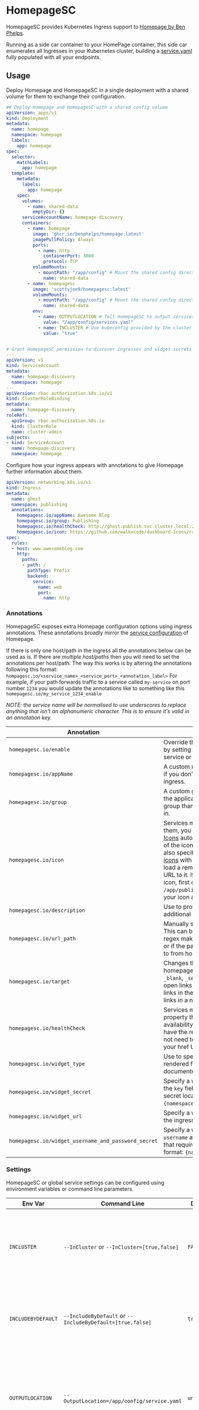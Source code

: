 # HomepageSC

HomepageSC provides Kubernetes Ingress support to [Homepage by Ben Phelps](https://github.com/benphelps/homepage).

Running as a side car container to your HomePage container, this side car enumerates all Ingresses in your Kubernetes cluster, building a [service.yaml](https://gethomepage.dev/en/configs/services/) fully populated with all your endpoints.

## Usage

Deploy Homepage and HomepageSC in a single deployment with a shared volume for them to exchange their configuration.

```yaml
## Deploy Homepage and HomepageSC with a shared config volume
apiVersion: apps/v1
kind: Deployment
metadata:
  name: homepage
  namespace: homepage
  labels:
    app: homepage
spec:
  selector:
    matchLabels:
      app: homepage
  template:
    metadata:
      labels:
        app: homepage
    spec:
      volumes:
        - name: shared-data
          emptyDir: {}
      serviceAccountName: homepage-discovery
      containers:
        - name: homepage
          image: 'ghcr.io/benphelps/homepage:latest'
          imagePullPolicy: Always
          ports:
            - name: http
              containerPort: 3000
              protocol: TCP
          volumeMounts:
            - mountPath: "/app/config" # Mount the shared config directory
              name: shared-data
        - name: homepagesc
          image: 'scottyjoe9/homepagesc:latest'
          volumeMounts:
            - mountPath: "/app/config" # Mount the shared config directory
              name: shared-data
          env:
            - name: OUTPUTLOCATION # Tell HomepageSC to output services in to the shared directory
              value: "/app/config/services.yaml"
            - name: INCLUSTER # Use kubeconfig provided by the cluster itself
              value: "true"


# Grant HomepageSC permission to discover ingresses and widget secrets
---
apiVersion: v1
kind: ServiceAccount
metadata:
  name: homepage-discovery
  namespace: homepage
---
apiVersion: rbac.authorization.k8s.io/v1
kind: ClusterRoleBinding
metadata:
  name: homepage-discovery
roleRef:
  apiGroup: rbac.authorization.k8s.io
  kind: ClusterRole
  name: cluster-admin
subjects:
- kind: ServiceAccount
  name: homepage-discovery
  namespace: homepage
```

Configure how your ingress appears with annotations to give Homepage further information about them.

```yaml
apiVersion: networking.k8s.io/v1
kind: Ingress
metadata:
  name: ghost
  namespace: publishing
  annotations:
    homepagesc.io/appName: Awesome Blog
    homepagesc.io/group: Publishing
    homepagesc.io/healthCheck: http://ghost.publish.svc.cluster.local:2368/ghost/api/v3/admin/site
    homepagesc.io/icon: https://github.com/walkxcode/dashboard-icons/raw/main/png/ghost.png
spec:
  rules:
  - host: www.awesomeblog.com
    http:
      paths:
      - path: /
        pathType: Prefix
        backend:
          service:
            name: web
            port:
              name: http
```

### Annotations

HomepageSC exposes extra Homepage configuration options using ingress annotations. These annotations broadly mirror the [service configuration](https://gethomepage.dev/en/configs/services/) of Homepage.

If there is only one host/path in the ingress all the annotations below can be used as is. If there are *multiple host/paths* then you will need to set the annotations per host/path. The way this works is by altering the annotations following this format: `hompagesc.io/<service_name>_<service_port>_<annotation_label>`
For example, if your path forwards traffic to a service called `my-service` on port number `1234` you would update the annotations like to something like this `homepagesc.io/my_service_1234_enable`

*NOTE: the service name will be normalised to use underscores to replace anything that isn't an alphanumeric character. This is to ensure it's valid in an annotation key.*

| Annotation                                   | Description                                                                                                                                                                                                                                                                                                                                                                                                                                                                                                                              |
|----------------------------------------------|------------------------------------------------------------------------------------------------------------------------------------------------------------------------------------------------------------------------------------------------------------------------------------------------------------------------------------------------------------------------------------------------------------------------------------------------------------------------------------------------------------------------------------------|
| `homepagesc.io/enable`              | Override the default enabling behaviour by setting this to `true` to show your service or `false` to hide it.                                                                                                                                                                                                                                                                                                                                                                                                                            |
| `homepagesc.io/appName`             | A custom name for your application. Use if you don't want to use the name of the ingress.                                                                                                                                                                                                                                                                                                                                                                                                                                                |
| `homepagesc.io/group`               | A custom group name. Use if you want the application to show in a different group than the namespace it is running in.                                                                                                                                                                                                                                                                                                                                                                                                                   |
| `homepagesc.io/icon`                | Services may have an icon attached to them, you can use icons from [Dashboard Icons](https://github.com/walkxcode/dashboard-icons) automatically, by passing the name of the icon, with, or without `.png`. You can also specify icons from [material design icons](https://materialdesignicons.com) with `mdi-XX`. If you would like to load a remote icon, you may pass the URL to it. If you would like to load a local icon, first create a Docker mount to `/app/public/icons` and then reference your icon as `/icons/myicon.png`. |
| `homepagesc.io/description`         | Use to provide a subtitle or other additional info to the service tile.                                                                                                                                                                                                                                                                                                                                                                                                                                                                  |
| `homepagesc.io/url_path`            | Manually set the url path for the service. This can be required if the path contains regex making it unusable as a straight url or if the path is not where you want to link to from homepage.                                                                                                                                                                                                                                                                                                                                           | 
| `homepagesc.io/target`              | Changes the behaviour of links on the homepage. Possible options include `_blank`, `_self`, and `_top`. Use _blank to open links in a new tab, _self to open links in the same tab, and _top to open links in a new window.                                                                                                                                                                                                                                                                                                              | 
| `homepagesc.io/healthCheck`         | Services may have an optional ping property that allows you to monitor the availability of an endpoint you chose and have the response time displayed. You do not need to set your ping URL equal to your href URL.                                                                                                                                                                                                                                                                                                                      |
| `homepagesc.io/widget_type`         | Use to specify the type of widget to be rendered for this service. Widget's are documented on the [service widget](https://gethomepage.dev/en/configs/service-widgets/) page.                                                                                                                                                                                                                                                                                                                                                            |
| `homepagesc.io/widget_secret`       | Specify a widget secret to be added to the `key` field of the widget config. The secret locator format is `{namespace}/{secretName}/{secretField}`.                                                                                                                                                                                                                                                                                                                                                                                      |
| `homepagesc.io/widget_url`          | Specify a widget url if it's different from the ingress host/path.                                                                                                                                                                                                                                                                                                                                                                                                                                                                       |
| `homepagesc.io/widget_username_and_password_secret`          | Specify a widget secret that contains `username` and `password` keys for widgets that require username and password. format: `{namespace}/{secretName}`.                                                                                                                                                                                                                                                                                                                                                                                      |

### Settings

HomepageSC or global service settings can be configured using environment variables or command line parameters.

| Env Var            | Command Line                                              | Default       | Description                                                                                                                                                                                                |
|--------------------|-----------------------------------------------------------|---------------|------------------------------------------------------------------------------------------------------------------------------------------------------------------------------------------------------------|
| `INCLUSTER`        | `--InCluster` or `--InCluster=[true,false]`               | `FALSE`       | By default HomepageSC runs in development mode, using your configured kubeconfig. Set this to tell HomepageSC to retrieve config from the cluster it is running in.                                        |
| `INCLUDEBYDEFAULT` | `--IncludeByDefault` or `--IncludeByDefault=[true,false]` | `true`        | Defines the behaviour for ingresses which do not have the `homepagesc.io/enable` annotation. Set to false to require services to be explicitly enabled.                                           |
| `OUTPUTLOCATION`   | `--OutputLocation=/app/config/service.yaml`               | `undefined`   | Instruct HomepageSC to write configuration to a location on disk. This should be `service.yaml` within the HomePage configuration directory. Default behaviour is to write config to stdout to validation. |
| `DEFAULTTARGET`    | `--DefaultTarget=[_blank,_self,_top]`                     | `undefined`   | Change the behaviour of links for all services (which do not specify their own `homepagesc.io/target` annotation).                                                                                |


## Contributing

Pull requests are welcome. For major changes, please open an issue first
to discuss what you would like to change.

Please make sure to update tests as appropriate.

## License

[MIT](https://choosealicense.com/licenses/mit/)

## Roadmap
- [x] swappable kubeconfig (commmand line flag)
- [x] configurable output directory
- [ ] include manual config
- [x] ping
  - [x] fully qualify back end name
- [x] icon
  - [x] test image config
- [ ] homepage to support HTTP 204 as success
- [x] enable services
  - [x] from annotation
  - [x] default from config
- [x] targets
  - [x] from annotations
  - [x] default from config
- [ ] widgets
  - [x] basic
  - [x] secrets
    - [x] key
    - [ ] multi field
- [x] https ingresses
- [x] move to own namespaced attributes
